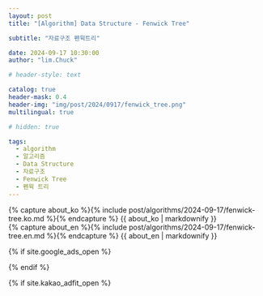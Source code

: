 ```yaml
---
layout: post
title: "[Algorithm] Data Structure - Fenwick Tree"

subtitle: "자료구조 펜윅트리"

date: 2024-09-17 10:30:00
author: "lim.Chuck"

# header-style: text

catalog: true
header-mask: 0.4
header-img: "img/post/2024/0917/fenwick_tree.png"
multilingual: true

# hidden: true

tags:
  - algorithm
  - 알고리즘
  - Data Structure
  - 자료구조
  - Fenwick Tree
  - 펜윅 트리
---
```


<div class="ko post-container">
    {% capture about_ko %}{% include post/algorithms/2024-09-17/fenwick-tree.ko.md %}{% endcapture %}
    {{ about_ko | markdownify }}
</div>
<div class="en post-container">
    {% capture about_en %}{% include post/algorithms/2024-09-17/fenwick-tree.en.md %}{% endcapture %}
    {{ about_en | markdownify }}
</div>

{% if site.google_ads_open %}

<script async src="https://pagead2.googlesyndication.com/pagead/js/adsbygoogle.js?client=ca-pub-3587550545741227" crossorigin="anonymous"></script>

<ins class="adsbygoogle" style="display:block" data-ad-client="{{site.googl_ca_pub}}" data-ad-slot="4449058731"
  data-ad-format="auto" data-full-width-responsive="true"></ins>

<script>(adsbygoogle = window.adsbygoogle || []).push({});</script>

{% endif %}

{% if site.kakao_adfit_open %}
<ins class="kakao_ad_area" style="display:none;" data-ad-unit="DAN-PCSCzPH4DUFDJxkc" data-ad-width="728"
  data-ad-height="90" />
{% endif %}
